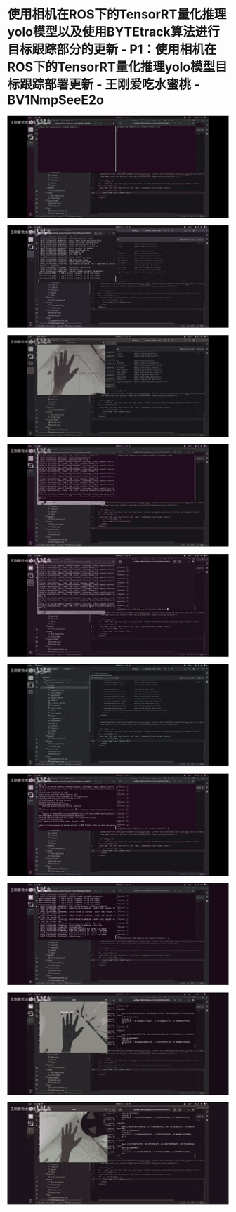 # 使用相机在ROS下的TensorRT量化推理yolo模型以及使用BYTEtrack算法进行目标跟踪部分的更新 - P1：使用相机在ROS下的TensorRT量化推理yolo模型目标跟踪部署更新 - 王刚爱吃水蜜桃 - BV1NmpSeeE2o

![](img/9092577f11dd16bb2b2d849bfcc77524_0.png)

![](img/9092577f11dd16bb2b2d849bfcc77524_1.png)

![](img/9092577f11dd16bb2b2d849bfcc77524_2.png)

![](img/9092577f11dd16bb2b2d849bfcc77524_3.png)

![](img/9092577f11dd16bb2b2d849bfcc77524_4.png)

![](img/9092577f11dd16bb2b2d849bfcc77524_5.png)

![](img/9092577f11dd16bb2b2d849bfcc77524_6.png)

![](img/9092577f11dd16bb2b2d849bfcc77524_7.png)

![](img/9092577f11dd16bb2b2d849bfcc77524_8.png)

![](img/9092577f11dd16bb2b2d849bfcc77524_9.png)